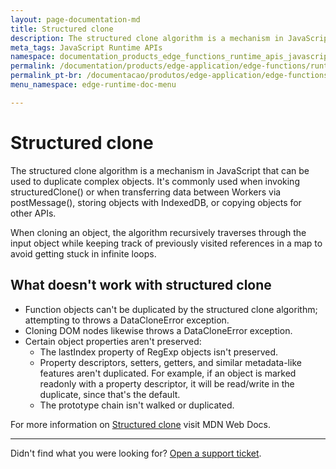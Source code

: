 ```yaml
---
layout: page-documentation-md
title: Structured clone
description: The structured clone algorithm is a mechanism in JavaScript that can be used to duplicate complex objects. It's commonly used when invoking structuredClone() or when transferring data between Workers via postMessage(), storing objects with IndexedDB, or copying objects for other APIs. When cloning an object, the algorithm recursively traverses through the input object while keeping track of previously visited references in a map to avoid getting stuck in infinite loops.
meta_tags: JavaScript Runtime APIs
namespace: documentation_products_edge_functions_runtime_apis_javascript_structured_clone
permalink: /documentation/products/edge-application/edge-functions/runtime-apis/javascript/structured-clone/
permalink_pt-br: /documentacao/produtos/edge-application/edge-functions/runtime-apis/javascript/structured-clone/
menu_namespace: edge-runtime-doc-menu

---
```


# Structured clone 

The structured clone algorithm is a mechanism in JavaScript that can be used to duplicate complex objects. It's commonly used when invoking structuredClone() or when transferring data between Workers via postMessage(), storing objects with IndexedDB, or copying objects for other APIs.

When cloning an object, the algorithm recursively traverses through the input object while keeping track of previously visited references in a map to avoid getting stuck in infinite loops.

## What doesn't work with structured clone

- Function objects can't be duplicated by the structured clone algorithm; attempting to throws a DataCloneError exception.
- Cloning DOM nodes likewise throws a DataCloneError exception.
- Certain object properties aren't preserved:
  - The lastIndex property of RegExp objects isn't preserved.
  - Property descriptors, setters, getters, and similar metadata-like features aren't duplicated. For example, if an object is marked readonly with a property descriptor, it will be read/write in the duplicate, since that's the default.
  - The prototype chain isn't walked or duplicated.

For more information on [Structured clone](https://developer.mozilla.org/en-US/docs/Web/API/Web_Workers_API/Structured_clone_algorithm) visit MDN Web Docs.

---

Didn't find what you were looking for? [Open a support ticket](https://tickets.azion.com/).

